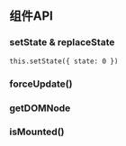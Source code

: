 ## 组件API
### setState & replaceState
```
this.setState({ state: 0 })
```
### forceUpdate()
### getDOMNode
### isMounted()